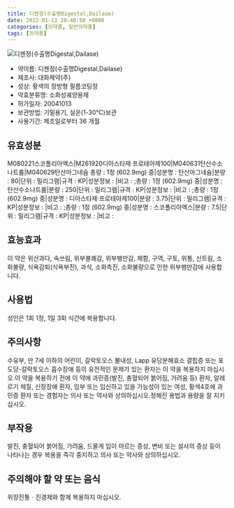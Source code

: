 ```yaml
---
title: 디젠정(수출명Digestal,Dailase)
date: 2022-01-13 20:40:50 +0800
categories: [의약품, 일반의약품]
tags: [의약품]
---
```

![디젠정(수출명Digestal,Dailase)](https://nedrug.mfds.go.kr/pbp/cmn/itemImageDownload/154333326985900069)

- 약이름: 디젠정(수출명Digestal,Dailase)
- 제조사: 대화제약(주)
- 성상: 황색의 장방형 필름코팅정
- 약효분류명: 소화성궤양용제
- 허가일자: 20041013
- 보관방법: 기밀용기, 실온(1-30℃)보관
- 사용기간: 제조일로부터 36 개월
## 유효성분
M080221스코폴리아엑스|M261920디아스타제·프로테아제100|M040631탄산수소나트륨|M040629탄산마그네슘
총량 : 1정 (602.9mg) 중|성분명 : 탄산마그네슘|분량 : 80|단위 : 밀리그램|규격 : KP|성분정보 : |비고 : ;총량 : 1정 (602.9mg) 중|성분명 : 탄산수소나트륨|분량 : 250|단위 : 밀리그램|규격 : KP|성분정보 : |비고 : ;총량 : 1정 (602.9mg) 중|성분명 : 디아스타제·프로테아제100|분량 : 3.75|단위 : 밀리그램|규격 : KP|성분정보 : |비고 : ;총량 : 1정 (602.9mg) 중|성분명 : 스코폴리아엑스|분량 : 7.5|단위 : 밀리그램|규격 : KP|성분정보 : |비고 :
## 효능효과
이 약은 위산과다, 속쓰림, 위부불쾌감, 위부팽만감, 체함, 구역, 구토, 위통, 신트림, 소화불량, 식욕감퇴(식욕부진), 과식, 소화촉진, 소화불량으로 인한 위부팽만감에 사용합니다.
## 사용법
성인은 1회 1정, 1일 3회 식간에 복용합니다.
## 주의사항
수유부, 만 7세 이하의 어린이, 갈락토오스 불내성, Lapp 유당분해효소 결핍증 또는 포도당-갈락토오스 흡수장애 등의 유전적인 문제가 있는 환자는 이 약을 복용하지 마십시오.이 약을 복용하기 전에 이 약에 과민증(발진, 충혈되어 붉어짐, 가려움 등) 환자, 알레르기 체질, 신장장애 환자, 임부 또는 임신하고 있을 가능성이 있는 여성, 황색4호에 과민증 환자 또는 경험자는 의사 또는 약사와 상의하십시오.정해진 용법과 용량을 잘 지키십시오.
## 부작용
발진, 충혈되어 붉어짐, 가려움, 드물게 입이 마르는 증상, 변비 또는 설사의 증상 등이 나타나는 경우 복용을 즉각 중지하고 의사 또는 약사와 상의하십시오.
## 주의해야 할 약 또는 음식
위장진통ㆍ진경제와 함께 복용하지 마십시오.
